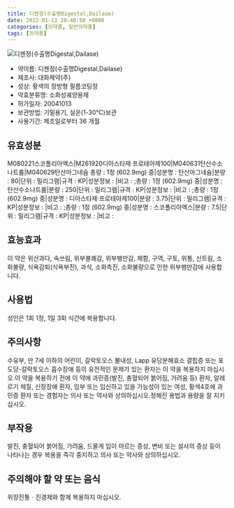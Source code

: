 ```yaml
---
title: 디젠정(수출명Digestal,Dailase)
date: 2022-01-13 20:40:50 +0800
categories: [의약품, 일반의약품]
tags: [의약품]
---
```

![디젠정(수출명Digestal,Dailase)](https://nedrug.mfds.go.kr/pbp/cmn/itemImageDownload/154333326985900069)

- 약이름: 디젠정(수출명Digestal,Dailase)
- 제조사: 대화제약(주)
- 성상: 황색의 장방형 필름코팅정
- 약효분류명: 소화성궤양용제
- 허가일자: 20041013
- 보관방법: 기밀용기, 실온(1-30℃)보관
- 사용기간: 제조일로부터 36 개월
## 유효성분
M080221스코폴리아엑스|M261920디아스타제·프로테아제100|M040631탄산수소나트륨|M040629탄산마그네슘
총량 : 1정 (602.9mg) 중|성분명 : 탄산마그네슘|분량 : 80|단위 : 밀리그램|규격 : KP|성분정보 : |비고 : ;총량 : 1정 (602.9mg) 중|성분명 : 탄산수소나트륨|분량 : 250|단위 : 밀리그램|규격 : KP|성분정보 : |비고 : ;총량 : 1정 (602.9mg) 중|성분명 : 디아스타제·프로테아제100|분량 : 3.75|단위 : 밀리그램|규격 : KP|성분정보 : |비고 : ;총량 : 1정 (602.9mg) 중|성분명 : 스코폴리아엑스|분량 : 7.5|단위 : 밀리그램|규격 : KP|성분정보 : |비고 :
## 효능효과
이 약은 위산과다, 속쓰림, 위부불쾌감, 위부팽만감, 체함, 구역, 구토, 위통, 신트림, 소화불량, 식욕감퇴(식욕부진), 과식, 소화촉진, 소화불량으로 인한 위부팽만감에 사용합니다.
## 사용법
성인은 1회 1정, 1일 3회 식간에 복용합니다.
## 주의사항
수유부, 만 7세 이하의 어린이, 갈락토오스 불내성, Lapp 유당분해효소 결핍증 또는 포도당-갈락토오스 흡수장애 등의 유전적인 문제가 있는 환자는 이 약을 복용하지 마십시오.이 약을 복용하기 전에 이 약에 과민증(발진, 충혈되어 붉어짐, 가려움 등) 환자, 알레르기 체질, 신장장애 환자, 임부 또는 임신하고 있을 가능성이 있는 여성, 황색4호에 과민증 환자 또는 경험자는 의사 또는 약사와 상의하십시오.정해진 용법과 용량을 잘 지키십시오.
## 부작용
발진, 충혈되어 붉어짐, 가려움, 드물게 입이 마르는 증상, 변비 또는 설사의 증상 등이 나타나는 경우 복용을 즉각 중지하고 의사 또는 약사와 상의하십시오.
## 주의해야 할 약 또는 음식
위장진통ㆍ진경제와 함께 복용하지 마십시오.
